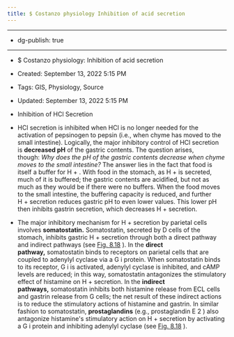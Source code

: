 ```yaml
---
title: $ Costanzo physiology Inhibition of acid secretion
---
```


- --

- dg-publish: true

- --

- $ Costanzo physiology: Inhibition of acid secretion

- Created: September 13, 2022 5:15 PM

- Tags: GIS, Physiology, Source

- Updated: September 13, 2022 5:15 PM

- Inhibition of HCl Secretion

- HCl secretion is inhibited when HCl is no longer needed for the activation of pepsinogen to pepsin (i.e., when chyme has moved to the small intestine). Logically, the major inhibitory control of HCl secretion is **decreased pH** of the gastric contents. The question arises, though: *Why does the pH of the gastric contents decrease when chyme moves to the small intestine?* The answer lies in the fact that food is itself a buffer for H + . With food in the stomach, as H + is secreted, much of it is buffered; the gastric contents are acidified, but not as much as they would be if there were no buffers. When the food moves to the small intestine, the buffering capacity is reduced, and further H + secretion reduces gastric pH to even lower values. This lower pH then inhibits gastrin secretion, which decreases H + secretion.

- The major inhibitory mechanism for H + secretion by parietal cells involves **somatostatin.** Somatostatin, secreted by D cells of the stomach, inhibits gastric H + secretion through both a direct pathway and indirect pathways (see [Fig. 8.18](https://www-clinicalkey-com.eproxy.lib.hku.hk/f0095) ). In the **direct pathway,** somatostatin binds to receptors on parietal cells that are coupled to adenylyl cyclase via a G i protein. When somatostatin binds to its receptor, G i is activated, adenylyl cyclase is inhibited, and cAMP levels are reduced; in this way, somatostatin antagonizes the stimulatory effect of histamine on H + secretion. In the **indirect pathways,** somatostatin inhibits both histamine release from ECL cells and gastrin release from G cells; the net result of these indirect actions is to reduce the stimulatory actions of histamine and gastrin. In similar fashion to somatostatin, **prostaglandins** (e.g., prostaglandin E 2 ) also antagonize histamine's stimulatory action on H + secretion by activating a G i protein and inhibiting adenylyl cyclase (see [Fig. 8.18](https://www-clinicalkey-com.eproxy.lib.hku.hk/f0095) ).
